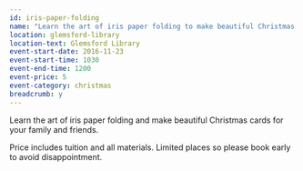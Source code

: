 ```yaml
---
id: iris-paper-folding
name: "Learn the art of iris paper folding to make beautiful Christmas cards"
location: glemsford-library
location-text: Glemsford Library
event-start-date: 2016-11-23
event-start-time: 1030
event-end-time: 1200
event-price: 5
event-category: christmas
breadcrumb: y
---
```


Learn the art of iris paper folding and make beautiful Christmas cards for your family and friends.

Price includes tuition and all materials. Limited places so please book early to avoid disappointment.
